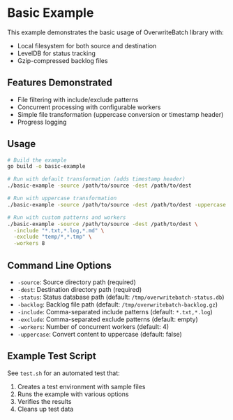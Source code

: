 # Basic Example

This example demonstrates the basic usage of OverwriteBatch library with:
- Local filesystem for both source and destination
- LevelDB for status tracking
- Gzip-compressed backlog files

## Features Demonstrated

- File filtering with include/exclude patterns
- Concurrent processing with configurable workers
- Simple file transformation (uppercase conversion or timestamp header)
- Progress logging

## Usage

```bash
# Build the example
go build -o basic-example

# Run with default transformation (adds timestamp header)
./basic-example -source /path/to/source -dest /path/to/dest

# Run with uppercase transformation
./basic-example -source /path/to/source -dest /path/to/dest -uppercase

# Run with custom patterns and workers
./basic-example -source /path/to/source -dest /path/to/dest \
  -include "*.txt,*.log,*.md" \
  -exclude "temp/*,*.tmp" \
  -workers 8
```

## Command Line Options

- `-source`: Source directory path (required)
- `-dest`: Destination directory path (required)
- `-status`: Status database path (default: `/tmp/overwritebatch-status.db`)
- `-backlog`: Backlog file path (default: `/tmp/overwritebatch-backlog.gz`)
- `-include`: Comma-separated include patterns (default: `*.txt,*.log`)
- `-exclude`: Comma-separated exclude patterns (default: empty)
- `-workers`: Number of concurrent workers (default: 4)
- `-uppercase`: Convert content to uppercase (default: false)

## Example Test Script

See `test.sh` for an automated test that:
1. Creates a test environment with sample files
2. Runs the example with various options
3. Verifies the results
4. Cleans up test data